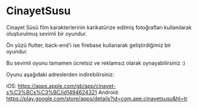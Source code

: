# CinayetSusu

Cinayet Süsü film karakterlerinin karikatürize edilmiş fotoğrafları kullanılarak oluşturulmuş sevimli bir oyundur.

Ön yüzü flutter, back-end'i ise firebase kullanarak geliştirdiğimiz bir oyundur.

Bu sevimli oyunu tamamen ücretsiz ve reklamsız olarak oynayabilirsiniz :)

Oyunu aşağıdaki adreslerden indirebilirsiniz:

iOS: https://apps.apple.com/gb/app/cinayet-s%C3%BCs%C3%BC/id1494624321
Android: https://play.google.com/store/apps/details?id=com.aee.cinayetsusu&hl=tr
